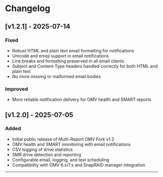 # Changelog

## [v1.2.1] - 2025-07-14
### Fixed
- Robust HTML and plain text email formatting for notifications
- Unicode and emoji support in email notifications
- Line breaks and formatting preserved in all email clients
- Subject and Content-Type headers handled correctly for both HTML and plain text
- No more missing or malformed email bodies

### Improved
- More reliable notification delivery for OMV health and SMART reports

## [v1.2.0] - 2025-07-05
### Added
- Initial public release of Multi-Report OMV Fork v1.2
- OMV health and SMART monitoring with email notifications
- CSV logging of drive statistics
- SMR drive detection and reporting
- Configurable email, logging, and test scheduling
- Compatibility with OMV 6.x/7.x and SnapRAID manager integration

---
